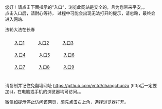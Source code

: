 您好！请点击下面指示的“入口”，浏览此网站是安全的，且为您带来平安。。 <br/>
点击入口后，请耐心等待， 过程中可能会出现无法打开的提示，请忽略，最终会进入网站. </br>

法轮大法在长春<br/>
<div style="padding:10px"><a style="margin:20px" target="_blank" href="https://d3obbvovdde3p5.cloudfront.net/2Qpsp?ukljdxhf" id="ccLink1" rel="nofollow">入口1</a> <a target="_blank" style="margin:20px" href="https://d25rbv5zyzaps8.cloudfront.net/2Qpsp?kjhpz" id="ccLink2" rel="nofollow">入口2</a> <a style="margin:20px" target="_blank" href="https://dqnj6i59ev4dg.cloudfront.net/2Qpsp?fstibkx" id="ccLink3" rel="nofollow">入口3</a></div>

<div style="padding:10px" ><a style="margin:20px" target="_blank" href="https://d3obbvovdde3p5.cloudfront.net/2Qpsp?ukljdxhf" id="ccLink4" rel="nofollow">入口4</a> <a style="margin:20px" href="https://d25rbv5zyzaps8.cloudfront.net/2Qpsp?kjhpz" target="_blank" id="ccLink5" rel="nofollow">入口5</a> <a style="margin:20px" href="https://dqnj6i59ev4dg.cloudfront.net/2Qpsp?fstibkx" target="_blank" id="ccLink6" rel="nofollow">入口6</a></div>

<div style="padding:10px"><a style="margin:20px" target="_blank" href="https://d3obbvovdde3p5.cloudfront.net/2Qpsp?ukljdxhf" id="ccLink7" rel="nofollow">入口7</a> <a style="margin:20px" href="https://d25rbv5zyzaps8.cloudfront.net/2Qpsp?kjhpz" target="_blank" id="ccLink8" rel="nofollow">入口8</a> <a style="margin:20px" target="_blank" href="https://dqnj6i59ev4dg.cloudfront.net/2Qpsp?fstibkx" id="ccLink9" rel="nofollow">入口9</a></div>

<br/>



请复制并记住免翻墙网址 https://github.com/yntd/changchunzx (http后一定要加s)，在电脑或手机的浏览器均可访问。。<br/>

微信如提示停止访问该网页，须先点击右上角，选择浏览器打开。
